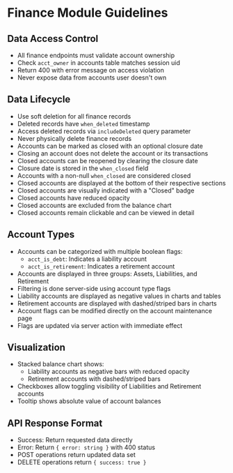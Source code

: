 # Finance Module Guidelines

## Data Access Control
- All finance endpoints must validate account ownership
- Check `acct_owner` in accounts table matches session uid
- Return 400 with error message on access violation
- Never expose data from accounts user doesn't own

## Data Lifecycle
- Use soft deletion for all finance records
- Deleted records have `when_deleted` timestamp
- Access deleted records via `includeDeleted` query parameter
- Never physically delete finance records
- Accounts can be marked as closed with an optional closure date
- Closing an account does not delete the account or its transactions
- Closed accounts can be reopened by clearing the closure date
- Closure date is stored in the `when_closed` field
- Accounts with a non-null `when_closed` are considered closed
- Closed accounts are displayed at the bottom of their respective sections
- Closed accounts are visually indicated with a "Closed" badge
- Closed accounts have reduced opacity
- Closed accounts are excluded from the balance chart
- Closed accounts remain clickable and can be viewed in detail

## Account Types
- Accounts can be categorized with multiple boolean flags:
  - `acct_is_debt`: Indicates a liability account
  - `acct_is_retirement`: Indicates a retirement account
- Accounts are displayed in three groups: Assets, Liabilities, and Retirement
- Filtering is done server-side using account type flags
- Liability accounts are displayed as negative values in charts and tables
- Retirement accounts are displayed with dashed/striped bars in charts
- Account flags can be modified directly on the account maintenance page
- Flags are updated via server action with immediate effect

## Visualization
- Stacked balance chart shows:
  - Liability accounts as negative bars with reduced opacity
  - Retirement accounts with dashed/striped bars
- Checkboxes allow toggling visibility of Liabilities and Retirement accounts
- Tooltip shows absolute value of account balances

## API Response Format
- Success: Return requested data directly
- Error: Return `{ error: string }` with 400 status
- POST operations return updated data set
- DELETE operations return `{ success: true }`
